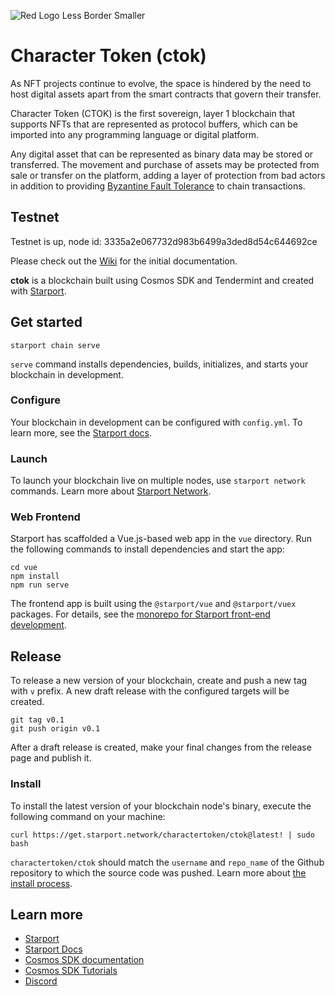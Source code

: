 ![Red Logo Less Border Smaller](https://user-images.githubusercontent.com/3296518/135195502-0aeba42a-15bc-42f1-8229-91c1ddabb332.png)

# Character Token (ctok)

As NFT projects continue to evolve, the space is hindered by the need to host digital assets apart from the smart contracts that govern their transfer. 

Character Token (CTOK) is the first sovereign, layer 1 blockchain that supports NFTs that are represented as protocol buffers, which can be imported into any programming language or digital platform.

Any digital asset that can be represented as binary data may be stored or transferred. The movement and purchase of assets may be protected from sale or transfer on the platform, adding a layer of protection from bad actors in addition to providing [Byzantine Fault Tolerance](https://blog.cosmos.network/tendermint-explained-bringing-bft-based-pos-to-the-public-blockchain-domain-f22e274a0fdb) to chain transactions.

## Testnet

Testnet is up, node id: 3335a2e067732d983b6499a3ded8d54c644692ce

Please check out the [Wiki](https://github.com/charactertoken/ctok/wiki) for the initial documentation.

**ctok** is a blockchain built using Cosmos SDK and Tendermint and created with [Starport](https://github.com/tendermint/starport).

## Get started

```
starport chain serve
```

`serve` command installs dependencies, builds, initializes, and starts your blockchain in development.

### Configure

Your blockchain in development can be configured with `config.yml`. To learn more, see the [Starport docs](https://docs.starport.network).

### Launch

To launch your blockchain live on multiple nodes, use `starport network` commands. Learn more about [Starport Network](https://github.com/tendermint/spn).

### Web Frontend

Starport has scaffolded a Vue.js-based web app in the `vue` directory. Run the following commands to install dependencies and start the app:

```
cd vue
npm install
npm run serve
```

The frontend app is built using the `@starport/vue` and `@starport/vuex` packages. For details, see the [monorepo for Starport front-end development](https://github.com/tendermint/vue).

## Release
To release a new version of your blockchain, create and push a new tag with `v` prefix. A new draft release with the configured targets will be created.

```
git tag v0.1
git push origin v0.1
```

After a draft release is created, make your final changes from the release page and publish it.

### Install
To install the latest version of your blockchain node's binary, execute the following command on your machine:

```
curl https://get.starport.network/charactertoken/ctok@latest! | sudo bash
```
`charactertoken/ctok` should match the `username` and `repo_name` of the Github repository to which the source code was pushed. Learn more about [the install process](https://github.com/allinbits/starport-installer).

## Learn more

- [Starport](https://github.com/tendermint/starport)
- [Starport Docs](https://docs.starport.network)
- [Cosmos SDK documentation](https://docs.cosmos.network)
- [Cosmos SDK Tutorials](https://tutorials.cosmos.network)
- [Discord](https://discord.gg/cosmosnetwork)
